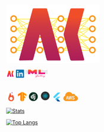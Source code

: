 <img alt="AKLogo" width="250px" src="https://raw.githubusercontent.com/Akhilez/Akhilez/master/AK_Logo.png" />

<br/>

[<img height="22px" src="https://raw.githubusercontent.com/Akhilez/Akhilez/master/icons/AK.svg" />](https://akhil.ai/)
[<img height="22px" src="https://raw.githubusercontent.com/Akhilez/Akhilez/master/icons/LinkedIn.png" />](https://www.linkedin.com/in/akhilez/)
[<img height="22px" src="https://raw.githubusercontent.com/Akhilez/ml_gallery/master/ml_js/src/landing/ml_logo/ml_logo.png" />](https://akhil.ai/gallery)

<br/>

<img height="26px" src="https://raw.githubusercontent.com/Akhilez/Akhilez/master/icons/pytorch.png" />
<img height="26px" src="https://raw.githubusercontent.com/Akhilez/Akhilez/master/icons/tensorflow.png" />
<img height="26px" src="https://raw.githubusercontent.com/Akhilez/Akhilez/master/icons/django.jpg" />
<img height="30px" src="https://raw.githubusercontent.com/Akhilez/Akhilez/master/icons/react.webp" />
<img height="24px" src="https://raw.githubusercontent.com/Akhilez/Akhilez/master/icons/flutter.png" />
<img height="26px" src="https://raw.githubusercontent.com/Akhilez/Akhilez/master/icons/AWS.png" />

<br/>

[![Stats](https://github-readme-stats.vercel.app/api?username=Akhilez&count_private=true&show_icons=true&cache_seconds=86400&hide_title=true)](https://akhil.ai/)

[![Top Langs](https://github-readme-stats.vercel.app/api/top-langs/?username=Akhilez&layout=compact)](https://akhil.ai/)

